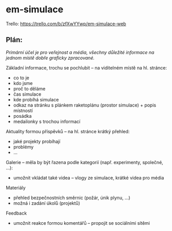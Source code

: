 # em-simulace

Trello: https://trello.com/b/zfXwYYwp/em-simulace-web

Plán:
-------------
*Primární účel je pro veřejnost a média, všechny důležité informace na jednom místě dobře graficky zpracované.*

Základní informace, trochu se pochlubit – na viditelném místě na hl. stránce:
*	co to je
*	kdo jsme
*	proč to děláme
*	čas simulace
*	kde probíhá simulace
  *	odkaz na stránku s plánkem raketoplánu (prostor simulace) + popis místností
*	posádka
  *	medailonky s trochou informací
  
Aktuality formou příspěvků – na hl. stránce krátký přehled:
*	jaké projekty probíhají
*	problémy
*	…

Galerie – měla by být řazena podle kategorií (např. experimenty, společné, …):
*	umožnit vkládat také videa – vlogy ze simulace, krátké videa pro média

Materiály
*	přehled bezpečnostních směrnic (požár, únik plynu, …)
*	možná i zadání úkolů (projektů)

Feedback
*	umožnit reakce formou komentářů – propojit se sociálními sítěmi
